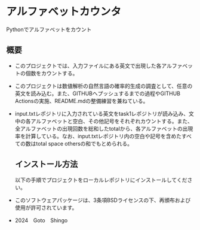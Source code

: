# アルファベットカウンタ

Pythonでアルファベットをカウント

## 概要

- このプロジェクトでは、入力ファイルにある英文で出現した各アルファベットの個数をカウントする。 
- このプロジェクトは数値解析の自然言語の確率的生成の調査として、任意の英文を読み込む。また、GITHUBへプッシュするまでの過程やGITHUB Actionsの実施、README.mdの整備練習を兼ねている。
- input.txtレポジトリに入力されている英文をtask1レポジトリが読み込み、文中の各アルファベットと空白、その他記号をそれぞれカウントする。また、全アルファベットの出現回数を総和したtotalから、各アルファベットの出現率を計算している。なお、input.txtレポジトリ内の空白や記号を含めたすべての数はtotal space othersの和でもとめられる。

  ## インストール方法

  以下の手順でプロジェクトをローカルレポジトリにインストールしてください。

- このソフトウェアパッケージは、3条項BSDライセンスの下、再頒布および使用が許可されています。
- 2024　Goto　Shingo

